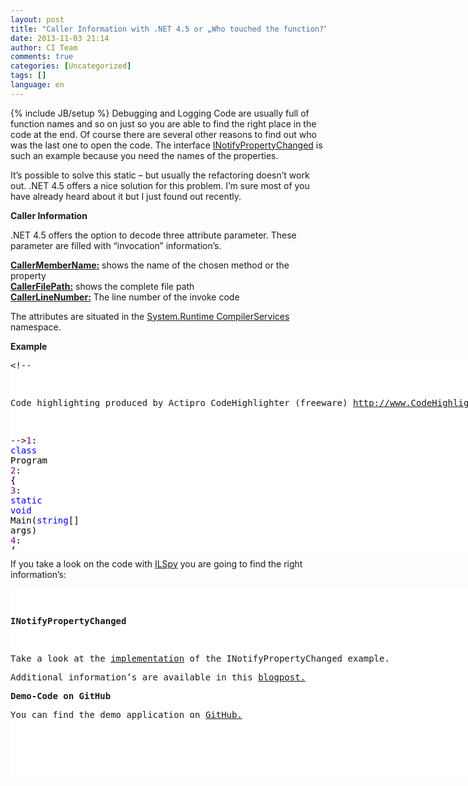 ```yaml
---
layout: post
title: "Caller Information with .NET 4.5 or „Who touched the function?“"
date: 2013-11-03 21:14
author: CI Team
comments: true
categories: [Uncategorized]
tags: []
language: en
---
```

{% include JB/setup %}
Debugging and Logging Code are usually full of function names and so on just so you are able to find the right place in the code at the end. Of course there are several other reasons to find out who was the last one to open the code. The interface <a href="http://msdn.microsoft.com/en-us/library/system.componentmodel.inotifypropertychanged.aspx">INotifyPropertyChanged</a> is such an example because you need the names of the properties. <p>It’s possible to solve this static – but usually the refactoring doesn’t work out. .NET 4.5 offers a nice solution for this problem. I’m sure most of you have already heard about it but I just found out recently.  <p><b>Caller Information</b> <p>.NET 4.5 offers the option to decode three attribute parameter. These parameter are filled with “invocation” information’s. <p><strong><a href="http://msdn.microsoft.com/en-us/library/system.runtime.compilerservices.callermembernameattribute.aspx">CallerMemberName:</a></strong> shows the name of the chosen method or the property<br><strong><a href="http://msdn.microsoft.com/en-us/library/system.runtime.compilerservices.callerfilepathattribute.aspx">CallerFilePath:</a></strong> shows the complete file path<br><strong><a href="http://msdn.microsoft.com/en-us/library/system.runtime.compilerservices.callerlinenumberattribute.aspx">CallerLineNumber:</a></strong> The line number of the invoke code  <p>The attributes are situated in the <a href="http://msdn.microsoft.com/en-us/library/System.Runtime.CompilerServices.aspx">System.Runtime CompilerServices</a> namespace. <p><b>Example</b></p> <p><b></b> <p><b></b></p> <div id="scid:9D7513F9-C04C-4721-824A-2B34F0212519:56caabd3-d09e-4988-b65b-355323eff09d" class="wlWriterEditableSmartContent" style="float: none; padding-bottom: 0px; padding-top: 0px; padding-left: 0px; margin: 0px; display: inline; padding-right: 0px"><pre style=" width: 932px; height: 303px;background-color:White;overflow: auto;"><div><!--

Code highlighting produced by Actipro CodeHighlighter (freeware)
http://www.CodeHighlighter.com/

--><span style="color: #800080;">1</span><span style="color: #000000;">: </span><span style="color: #0000FF;">class</span><span style="color: #000000;"> Program
   </span><span style="color: #800080;">2</span><span style="color: #000000;">:     {
   </span><span style="color: #800080;">3</span><span style="color: #000000;">:         </span><span style="color: #0000FF;">static</span><span style="color: #000000;"> </span><span style="color: #0000FF;">void</span><span style="color: #000000;"> Main(</span><span style="color: #0000FF;">string</span><span style="color: #000000;">[] args)
   </span><span style="color: #800080;">4</span><span style="color: #000000;">:         {
   </span><span style="color: #800080;">5</span><span style="color: #000000;">:             Log(</span><span style="color: #800000;">&quot;</span><span style="color: #800000;">Hello World...</span><span style="color: #800000;">&quot;</span><span style="color: #000000;">);
   </span><span style="color: #800080;">6</span><span style="color: #000000;">:             Console.ReadLine();
   </span><span style="color: #800080;">7</span><span style="color: #000000;">:         }
   </span><span style="color: #800080;">8</span><span style="color: #000000;">:  
   </span><span style="color: #800080;">9</span><span style="color: #000000;">:         </span><span style="color: #0000FF;">public</span><span style="color: #000000;"> </span><span style="color: #0000FF;">static</span><span style="color: #000000;"> </span><span style="color: #0000FF;">void</span><span style="color: #000000;"> Log(</span><span style="color: #0000FF;">string</span><span style="color: #000000;"> text, [CallerMemberName] </span><span style="color: #0000FF;">string</span><span style="color: #000000;"> callerMemberName </span><span style="color: #000000;">=</span><span style="color: #000000;"> </span><span style="color: #800000;">&quot;&quot;</span><span style="color: #000000;">,
  </span><span style="color: #800080;">10</span><span style="color: #000000;">:                                             [CallerFilePath] </span><span style="color: #0000FF;">string</span><span style="color: #000000;"> callerPath </span><span style="color: #000000;">=</span><span style="color: #000000;"> </span><span style="color: #800000;">&quot;&quot;</span><span style="color: #000000;">, 
  </span><span style="color: #800080;">11</span><span style="color: #000000;">:                                             [CallerLineNumber] </span><span style="color: #0000FF;">int</span><span style="color: #000000;"> callerLineNumber </span><span style="color: #000000;">=</span><span style="color: #000000;"> </span><span style="color: #800080;">0</span><span style="color: #000000;">)
  </span><span style="color: #800080;">12</span><span style="color: #000000;">:         {
  </span><span style="color: #800080;">13</span><span style="color: #000000;">:             Console.WriteLine(</span><span style="color: #800000;">&quot;</span><span style="color: #800000;">Invoked with: </span><span style="color: #800000;">&quot;</span><span style="color: #000000;"> </span><span style="color: #000000;">+</span><span style="color: #000000;"> text);
  </span><span style="color: #800080;">14</span><span style="color: #000000;">:             Console.WriteLine(</span><span style="color: #800000;">&quot;</span><span style="color: #800000;">Caller {0} from File {1} (Ln: {2})</span><span style="color: #800000;">&quot;</span><span style="color: #000000;">, callerMemberName, callerPath, callerLineNumber);
  </span><span style="color: #800080;">15</span><span style="color: #000000;">:         }
  </span><span style="color: #800080;">16</span><span style="color: #000000;">:     }</span></div></pre><!-- Code inserted with Steve Dunn's Windows Live Writer Code Formatter Plugin.  http://dunnhq.com --></div>
<p>If you take a look on the code with <a href="http://ilspy.net/">ILSpy</a> you are going to find the right information’s:</p>
<div id="scid:9D7513F9-C04C-4721-824A-2B34F0212519:7b2a4ec6-81ed-430b-9999-90c93987e918" class="wlWriterEditableSmartContent" style="float: none; padding-bottom: 0px; padding-top: 0px; padding-left: 0px; margin: 0px; display: inline; padding-right: 0px"><pre style=" width: 932px; height: 303px;background-color:White;overflow: auto;"><div><!--

Code highlighting produced by Actipro CodeHighlighter (freeware)
http://www.CodeHighlighter.com/

--><span style="color: #000000;"> </span><span style="color: #800080;">1</span><span style="color: #000000;">: </span><span style="color: #0000FF;">internal</span><span style="color: #000000;"> </span><span style="color: #0000FF;">class</span><span style="color: #000000;"> Program
   </span><span style="color: #800080;">2</span><span style="color: #000000;">:     {
   </span><span style="color: #800080;">3</span><span style="color: #000000;">:         </span><span style="color: #0000FF;">private</span><span style="color: #000000;"> </span><span style="color: #0000FF;">static</span><span style="color: #000000;"> </span><span style="color: #0000FF;">void</span><span style="color: #000000;"> Main(</span><span style="color: #0000FF;">string</span><span style="color: #000000;">[] args)
   </span><span style="color: #800080;">4</span><span style="color: #000000;">:         {
   </span><span style="color: #800080;">5</span><span style="color: #000000;">:             Program.Log(</span><span style="color: #800000;">&quot;</span><span style="color: #800000;">Hello World...</span><span style="color: #800000;">&quot;</span><span style="color: #000000;">, </span><span style="color: #800000;">&quot;</span><span style="color: #800000;">Main</span><span style="color: #800000;">&quot;</span><span style="color: #000000;">, </span><span style="color: #800000;">&quot;</span><span style="color: #800000;">c:\\Users\\Robert\\Documents\\Visual Studio 2013\\Projects\\CallerInformationDemo\\CallerInformationDemo\\Program.cs</span><span style="color: #800000;">&quot;</span><span style="color: #000000;">, </span><span style="color: #800080;">14</span><span style="color: #000000;">);
   </span><span style="color: #800080;">6</span><span style="color: #000000;">:             Console.ReadLine();
   </span><span style="color: #800080;">7</span><span style="color: #000000;">:         }
   </span><span style="color: #800080;">8</span><span style="color: #000000;">:         </span><span style="color: #0000FF;">public</span><span style="color: #000000;"> </span><span style="color: #0000FF;">static</span><span style="color: #000000;"> </span><span style="color: #0000FF;">void</span><span style="color: #000000;"> Log(</span><span style="color: #0000FF;">string</span><span style="color: #000000;"> text, [CallerMemberName] </span><span style="color: #0000FF;">string</span><span style="color: #000000;"> callerMemberName </span><span style="color: #000000;">=</span><span style="color: #000000;"> </span><span style="color: #800000;">&quot;&quot;</span><span style="color: #000000;">, [CallerFilePath] </span><span style="color: #0000FF;">string</span><span style="color: #000000;"> callerPath </span><span style="color: #000000;">=</span><span style="color: #000000;"> </span><span style="color: #800000;">&quot;&quot;</span><span style="color: #000000;">, [CallerLineNumber] </span><span style="color: #0000FF;">int</span><span style="color: #000000;"> callerLineNumber </span><span style="color: #000000;">=</span><span style="color: #000000;"> </span><span style="color: #800080;">0</span><span style="color: #000000;">)
   </span><span style="color: #800080;">9</span><span style="color: #000000;">:         {
  </span><span style="color: #800080;">10</span><span style="color: #000000;">:             Console.WriteLine(</span><span style="color: #800000;">&quot;</span><span style="color: #800000;">Invoked with: </span><span style="color: #800000;">&quot;</span><span style="color: #000000;"> </span><span style="color: #000000;">+</span><span style="color: #000000;"> text);
  </span><span style="color: #800080;">11</span><span style="color: #000000;">:             Console.WriteLine(</span><span style="color: #800000;">&quot;</span><span style="color: #800000;">Caller {0} from File {1} (Ln: {2})</span><span style="color: #800000;">&quot;</span><span style="color: #000000;">, callerMemberName, callerPath, callerLineNumber);
  </span><span style="color: #800080;">12</span><span style="color: #000000;">:         }
  </span><span style="color: #800080;">13</span><span style="color: #000000;">:     }</span></div></pre><!-- Code inserted with Steve Dunn's Windows Live Writer Code Formatter Plugin.  http://dunnhq.com --></div>
<p><strong>INotifyPropertyChanged</strong></p>
<p>Take a look at the <a href="http://danrigby.com/2012/03/01/inotifypropertychanged-the-net-4-5-way/">implementation</a> of the INotifyPropertyChanged example.
<p>Additional information’s are available in this <a href="http://blogs.msdn.com/b/vijaysk/archive/2012/09/27/net-4-5-information-of-caller-function-caller-attributes-in-net-4-5.aspx">blogpost.</a> 
<p><b>Demo-Code on GitHub</b>
<p>You can find the demo application on <a href="https://github.com/Code-Inside/Samples/tree/master/2013/CallerInformationDemo">GitHub.</a>
